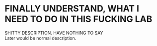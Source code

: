# FINALLY UNDERSTAND, WHAT I NEED TO DO IN THIS FUCKING LAB
SHITTY DESCRIPTION. 
HAVE NOTHING TO SAY
<br>
Later would be normal description.
